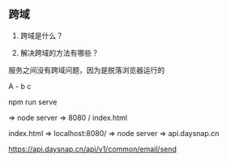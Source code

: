 ## 跨域

1. 跨域是什么？



2. 解决跨域的方法有哪些？

服务之间没有跨域问题，因为是脱落浏览器运行的

A - b c 

npm run serve

=> node server  => 8080 / index.html


index.html => localhost:8080/ => node server => api.daysnap.cn


https://api.daysnap.cn/api/v1/common/email/send


